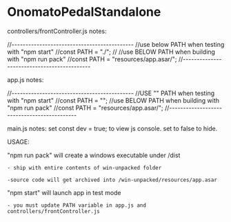 # OnomatoPedalStandalone

controllers/frontController.js notes:

//--------------------------------------------
//use below PATH when testing with "npm start"
//const PATH = "./";
//
//use BELOW PATH when building with "npm run pack"
//const PATH = "resources/app.asar/";
//--------------------------------------------


app.js notes:

//--------------------------------------------
//USE "" PATH when testing with "npm start"
//const PATH = "";
//use BELOW PATH when building with "npm run pack"
//const PATH = "resources/app.asar/";
//--------------------------------------------



main.js notes:
set const dev = true; to view js console.  set to false to hide.


USAGE:

"npm run pack" will create a windows executable under /dist
    
    - ship with entire contents of win-unpacked folder
    
    -source code will get archived into /win-unpacked/resources/app.asar

"npm start" will launch app in test mode
    
    - you must update PATH variable in app.js and controllers/frontController.js